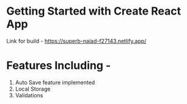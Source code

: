 # Getting Started with Create React App

Link for build - https://superb-naiad-f27143.netlify.app/

# Features Including - 
1) Auto Save feature implemented
2) Local Storage 
3) Validations

